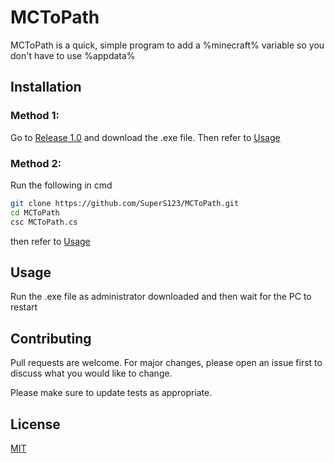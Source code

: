 # MCToPath

MCToPath is a quick, simple program to add a %minecraft% variable so you don't have to use %appdata% 

## Installation

### Method 1:
Go to [Release 1.0](https://github.com/SuperS123/MCToPath/releases/tag/1.0) and download the .exe file. Then refer to [Usage](#usage)

### Method 2:
Run the following in cmd
```bash
git clone https://github.com/SuperS123/MCToPath.git
cd MCToPath
csc MCToPath.cs
```
then refer to [Usage](#usage)

## Usage

Run the .exe file as administrator downloaded and then wait for the PC to restart

## Contributing
Pull requests are welcome. For major changes, please open an issue first to discuss what you would like to change.

Please make sure to update tests as appropriate.

## License
[MIT](https://choosealicense.com/licenses/mit/)
